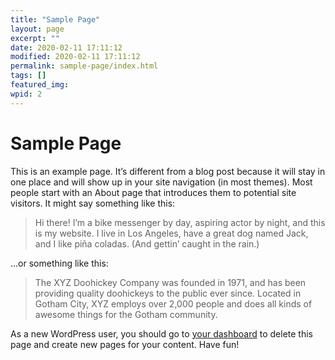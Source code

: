 ```yaml
---
title: "Sample Page"
layout: page
excerpt: ""
date: 2020-02-11 17:11:12
modified: 2020-02-11 17:11:12
permalink: sample-page/index.html
tags: []
featured_img: 
wpid: 2
---
```


# Sample Page

This is an example page. It’s different from a blog post because it will stay in one place and will show up in your site navigation (in most themes). Most people start with an About page that introduces them to potential site visitors. It might say something like this:

> Hi there! I’m a bike messenger by day, aspiring actor by night, and this is my website. I live in Los Angeles, have a great dog named Jack, and I like piña coladas. (And gettin’ caught in the rain.)

…or something like this:

> The XYZ Doohickey Company was founded in 1971, and has been providing quality doohickeys to the public ever since. Located in Gotham City, XYZ employs over 2,000 people and does all kinds of awesome things for the Gotham community.

As a new WordPress user, you should go to [your dashboard](/wp-admin/) to delete this page and create new pages for your content. Have fun!